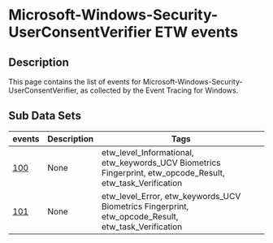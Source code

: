 # Microsoft-Windows-Security-UserConsentVerifier ETW events

## Description
This page contains the list of events for Microsoft-Windows-Security-UserConsentVerifier, as collected by the Event Tracing for Windows.

## Sub Data Sets
|events|Description|Tags|
|---|---|---|
|[100](events/event-100.md)|None|etw_level_Informational, etw_keywords_UCV Biometrics Fingerprint, etw_opcode_Result, etw_task_Verification|
|[101](events/event-101.md)|None|etw_level_Error, etw_keywords_UCV Biometrics Fingerprint, etw_opcode_Result, etw_task_Verification|
